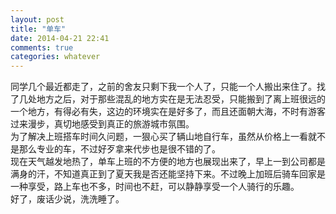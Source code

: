 ```yaml
---
layout: post
title: "单车"
date: 2014-04-21 22:41
comments: true
categories: whatever 
---
```

同学几个最近都走了，之前的舍友只剩下我一个人了，只能一个人搬出来住了。找了几处地方之后，对于那些混乱的地方实在是无法忍受，只能搬到了离上班很远的一个地方，有得必有失，这边的环境实在是好多了，而且还面朝大海，不时有游客过来漫步，真切地感受到真正的旅游城市氛围。  
为了解决上班搭车时间久问题，一狠心买了辆山地自行车，虽然从价格上一看就不是那么专业的车，不过好歹拿来代步也是很不错的了。  
现在天气越发地热了，单车上班的不方便的地方也展现出来了，早上一到公司都是满身的汗，不知道真正到了夏天我是否还能坚持下来。不过晚上加班后骑车回家是一种享受，路上车也不多，时间也不赶，可以静静享受一个人骑行的乐趣。  
好了，废话少说，洗洗睡了。
